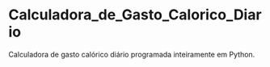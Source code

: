 # Calculadora_de_Gasto_Calorico_Diario
Calculadora de gasto calórico diário programada inteiramente em Python.

